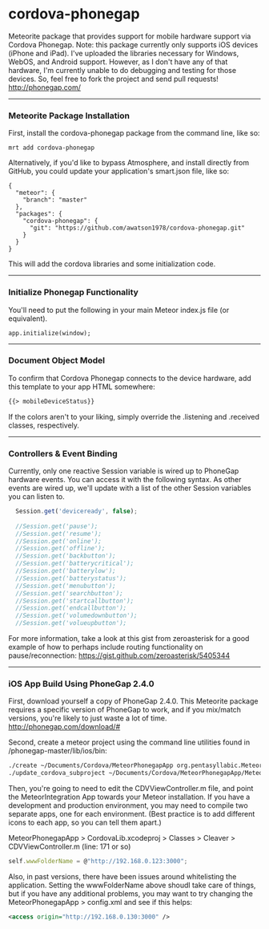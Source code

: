 cordova-phonegap
================

Meteorite package that provides support for mobile hardware support via Cordova Phonegap.  Note:  this package currently only supports iOS devices (iPhone and iPad).  I've uploaded the libraries necessary for Windows, WebOS, and Android support.  However, as I don't have any of that hardware, I'm currently unable to do debugging and testing for those devices.  So, feel free to fork the project and send pull requests!
http://phonegap.com/


------------------------
### Meteorite Package Installation

First, install the cordova-phonegap package from the command line, like so:

````
mrt add cordova-phonegap
````

Alternatively, if you'd like to bypass Atmosphere, and install directly from GitHub, you could update your application's smart.json file, like so:

````
{
  "meteor": {
    "branch": "master"
  },
  "packages": {
    "cordova-phonegap": {
      "git": "https://github.com/awatson1978/cordova-phonegap.git"
    }
  }
}

````

This will add the cordova libraries and some initialization code.  

------------------------
### Initialize Phonegap Functionality
You'll need to put the following in your main Meteor index.js file (or equivalent).
````
app.initialize(window);
````

------------------------
### Document Object Model

To confirm that Cordova Phonegap connects to the device hardware, add this template to your app HTML somewhere:
````html
{{> mobileDeviceStatus}}
````

If the colors aren't to your liking, simply override the .listening and .received classes, respectively.

------------------------
### Controllers & Event Binding


Currently, only one reactive Session variable is wired up to PhoneGap hardware events.  You can access it with the following syntax.  As other events are wired up, we'll update with a list of the other Session variables you can listen to.

````js
  Session.get('deviceready', false);
  
  //Session.get('pause');
  //Session.get('resume');
  //Session.get('online');
  //Session.get('offline');
  //Session.get('backbutton');
  //Session.get('batterycritical');
  //Session.get('batterylow');
  //Session.get('batterystatus');
  //Session.get('menubutton');
  //Session.get('searchbutton');
  //Session.get('startcallbutton');
  //Session.get('endcallbutton');
  //Session.get('volumedownbutton');
  //Session.get('volueupbutton');
````

For more information, take a look at this gist from zeroasterisk for a good example of how to perhaps include routing functionality on pause/reconnection:
https://gist.github.com/zeroasterisk/5405344





------------------------
### iOS App Build Using PhoneGap 2.4.0

First, download yourself a copy of PhoneGap 2.4.0.  This Meteorite package requires a specific version of PhoneGap to work, and if you mix/match versions, you're likely to just waste a lot of time.
http://phonegap.com/download/#


Second, create a meteor project using the command line utilities found in /phonegap-master/lib/ios/bin:

````sh
./create ~/Documents/Cordova/MeteorPhonegapApp org.pentasyllabic.MeteorPhonegapApp MeteorPhonegapApp
./update_cordova_subproject ~/Documents/Cordova/MeteorPhonegapApp/MeteorPhonegapApp.xcodeproj
````

Then, you're going to need to edit the CDVViewController.m file, and point the MeteorIntegration App towards your Meteor installation.  If you have a development and production environment, you may need to compile two separate apps, one for each environment.  (Best practice is to add different icons to each app, so you can tell them apart.)

MeteorPhonegapApp > CordovaLib.xcodeproj > Classes > Cleaver > CDVViewController.m (line: 171 or so)

````js
self.wwwFolderName = @"http://192.168.0.123:3000";
````

Also, in past versions, there have been issues around whitelisting the application.  Setting the wwwFolderName above shoudl take care of things, but if you have any additional problems, you may want to try changing the MeteorPhonegapApp > config.xml and see if this helps:

````xml
<access origin="http://192.168.0.130:3000" />
````
